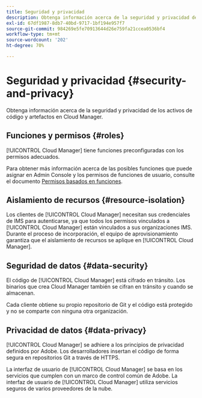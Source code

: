 ```yaml
---
title: Seguridad y privacidad
description: Obtenga información acerca de la seguridad y privacidad de los activos de código y artefactos en Cloud Manager.
exl-id: 67df1987-8db7-40bd-9717-1bf194e957f7
source-git-commit: 984269e5fe70913644d26e759fa21ccea0536bf4
workflow-type: tm+mt
source-wordcount: '202'
ht-degree: 70%

---
```



# Seguridad y privacidad {#security-and-privacy}

Obtenga información acerca de la seguridad y privacidad de los activos de código y artefactos en Cloud Manager.

## Funciones y permisos {#roles}

[!UICONTROL Cloud Manager] tiene funciones preconfiguradas con los permisos adecuados.

Para obtener más información acerca de las posibles funciones que puede asignar en Admin Console y los permisos de funciones de usuario, consulte el documento [Permisos basados en funciones](/help/requirements/role-based-permissions.md).

## Aislamiento de recursos {#resource-isolation}

Los clientes de [!UICONTROL Cloud Manager] necesitan sus credenciales de IMS para autenticarse, ya que todos los permisos vinculados a [!UICONTROL Cloud Manager] están vinculados a sus organizaciones IMS. Durante el proceso de incorporación, el equipo de aprovisionamiento garantiza que el aislamiento de recursos se aplique en [!UICONTROL Cloud Manager].

## Seguridad de datos {#data-security}

El código de [!UICONTROL Cloud Manager] está cifrado en tránsito. Los binarios que crea Cloud Manager también se cifran en tránsito y cuando se almacenan.

Cada cliente obtiene su propio repositorio de Git y el código está protegido y no se comparte con ninguna otra organización.

## Privacidad de datos {#data-privacy}

[!UICONTROL Cloud Manager] se adhiere a los principios de privacidad definidos por Adobe. Los desarrolladores insertan el código de forma segura en repositorios Git a través de HTTPS.

La interfaz de usuario de [!UICONTROL Cloud Manager] se basa en los servicios que cumplen con un marco de control común de Adobe. La interfaz de usuario de [!UICONTROL Cloud Manager] utiliza servicios seguros de varios proveedores de la nube.
